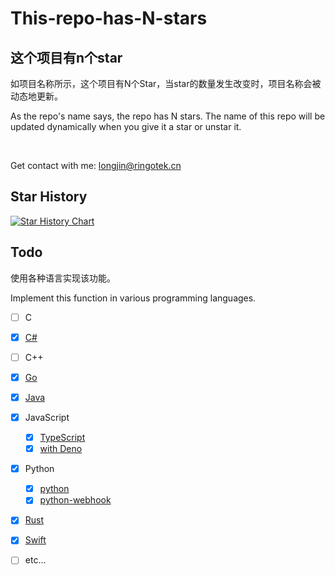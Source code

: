 # This-repo-has-N-stars

## **这个项目有n个star**

如项目名称所示，这个项目有N个Star，当star的数量发生改变时，项目名称会被动态地更新。

As the repo's name says, the repo has N stars. The name of this repo will be updated dynamically when you give it a star or unstar it.

&nbsp;

Get contact with me: longjin@ringotek.cn
&nbsp;

## Star History

[![Star History Chart](https://api.star-history.com/svg?repos=fslongjin/This-repo-has-3-stars&type=Date)](https://star-history.com/#fslongjin/This-repo-has-3-stars&Date)

## Todo

使用各种语言实现该功能。

Implement this function in various programming languages.

- [ ] C

- [x] [C#](./c-sharp/)

- [ ] C++

- [x] [Go](./go/)

- [x] [Java](./java/)

- [X] JavaScript
  - [X] [TypeScript](./typescript/)
  - [X] [with Deno](./deno-ts/)

- [x] Python
  - [x] [python](./python/)
  - [x] [python-webhook](./python-webhook/)

- [x] [Rust](./rust/)

- [x] [Swift](./Swift/)


- [ ] etc...
